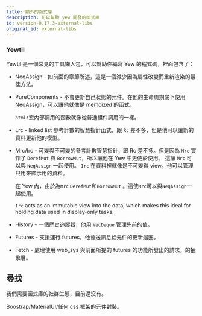 ```yaml
---
title: 額外的函式庫
description: 可以幫助 yew 開發的函式庫
id: version-0.17.3-external-libs
original_id: external-libs
---
```


### Yewtil

Yewtil 是一個常見的工具懶人包，可以幫助你編寫 Yew 的程式碼，裡面包含了：

- NeqAssign - 如前面的章節所述，這是一個減少因為屬性改變而重新渲染的最佳方法。

- PureComponents - 不會更新自己狀態的元件。在他的生命周期底下使用 NeqAssign，可以讓他就像是 memoized 的函式。

    `html!`宏內部調用的函數就像從普通組件調用的一樣。

- Lrc - linked list 參考計數的智慧指針函式，跟 `Rc` 差不多，但是他可以讓新的資料更新他的模型。

- Mrc/Irc - 可變與不可變的參考計數智慧指針，跟 Rc 差不多。但是因為 `Mrc` 實作了 `DerefMut` 與 `BorrowMut`，所以讓他在 Yew 中更便於使用。 這讓 `Mrc` 可以與 `NeqAssign` 一起使用。 `Irc` 在資料裡就像是不可變得 view，他可以管理只用來顯示用的資料。

    在 Yew 內，由於為`Mrc` `DerefMut`和`BorrowMut` 。這使`Mrc`可以與`NeqAssign`一起使用。

    `Irc` acts as an immutable view into the data, which makes this ideal for holding data used in display-only tasks.

- History - 一個歷史追蹤器，他用 `VecDeque` 管理先前的值。

- Futures - 支援運行 futures，他會送訊息給元件的更新迴圈。

- Fetch - 處理使用 web_sys 與前面所提的 futures 的功能所發出的請求，的抽象層。

## 尋找

我們需要函式庫的社群生態，目前還沒有。

Boostrap/MaterialUI/任何 css 框架的元件封裝。
